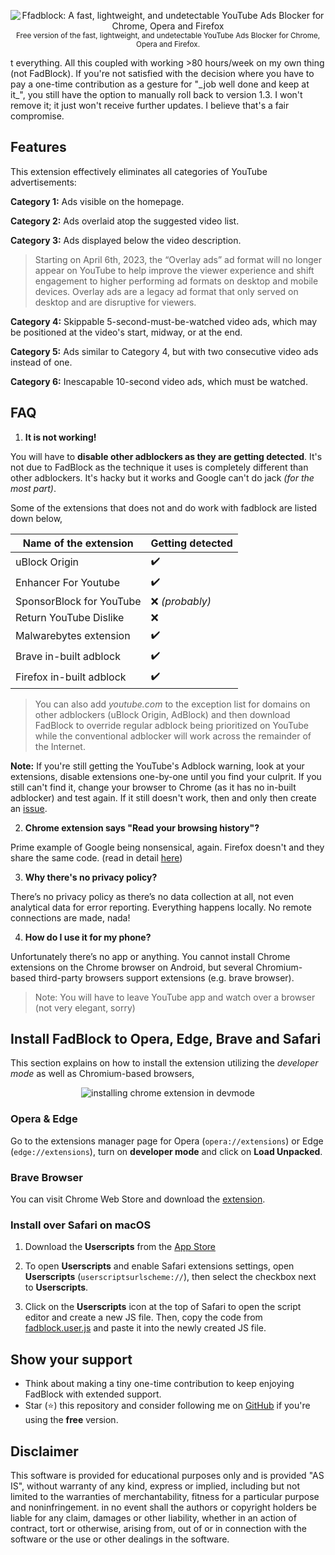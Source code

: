 <p align="center">
  <img src="https://github.com/0x48piraj/fadblock/assets/5800726/cf39ef9f-779b-43ca-93f7-ee0bb2a93323" alt="Ffadblock: A fast, lightweight, and undetectable YouTube Ads Blocker for Chrome, Opera and Firefox"></img>
  <br/>
  <sub>Free version of the fast, lightweight, and undetectable YouTube Ads Blocker for Chrome, Opera and Firefox.</sub>
</p>
t everything. All this coupled with working >80 hours/week on my own thing (not FadBlock). If you're not satisfied with the decision where you have to pay a one-time contribution as a gesture for "_job well done and keep at it_", you still have the option to manually roll back to version 1.3. I won't remove it; it just won't receive further updates. I believe that's a fair compromise.

## Features

This extension effectively eliminates all categories of YouTube advertisements:

**Category 1:** Ads visible on the homepage.

**Category 2:** Ads overlaid atop the suggested video list.

**Category 3:** Ads displayed below the video description.

> Starting on April 6th, 2023, the “Overlay ads” ad format will no longer appear on YouTube to help improve the viewer experience and shift engagement to higher performing ad formats on desktop and mobile devices. Overlay ads are a legacy ad format that only served on desktop and are disruptive for viewers.

**Category 4:** Skippable 5-second-must-be-watched video ads, which may be positioned at the video's start, midway, or at the end.

**Category 5:** Ads similar  to Category 4, but with two consecutive video ads instead of one.

**Category 6:** Inescapable 10-second video ads, which must be watched.

## FAQ

1. **It is not working!**

You will have to **disable other adblockers as they are getting detected**. It's not due to FadBlock as the technique it uses is completely different than other adblockers. It's hacky but it works and Google can't do jack _(for the most part)_.

Some of the extensions that does not and do work with fadblock are listed down below,

| Name of the extension    | Getting detected |
|--------------------------|------------------|
| uBlock Origin            | ✔️               |
| Enhancer For Youtube     | ✔️               |
| SponsorBlock for YouTube | ❌ _(probably)_  |
| Return YouTube Dislike   | ❌               |
| Malwarebytes extension   | ✔️               |
| Brave in-built adblock   | ✔️               |
| Firefox in-built adblock | ✔️               |

> You can also add _youtube.com_ to the exception list for domains on other adblockers (uBlock Origin, AdBlock) and then download FadBlock to override regular adblock being prioritized on YouTube while the conventional adblocker will work across the remainder of the Internet.

**Note:** If you're still getting the YouTube's Adblock warning, look at your extensions, disable extensions one-by-one until you find your culprit. If you still can't find it, change your browser to Chrome (as it has no in-built adblocker) and test again. If it still doesn't work, then and only then create an [issue](https://github.com/0x48piraj/fadblock/issues).

2. **Chrome extension says "Read your browsing history"?**

Prime example of Google being nonsensical, again. Firefox doesn't and they share the same code. (read in detail [here](https://stackoverflow.com/a/64063834))

3. **Why there's no privacy policy?**

There’s no privacy policy as there’s no data collection at all, not even analytical data for error reporting. Everything happens locally. No remote connections are made, nada!

4. **How do I use it for my phone?**

Unfortunately there’s no app or anything. You cannot install Chrome extensions on the Chrome browser on Android, but several Chromium-based third-party browsers support extensions (e.g. brave browser).

> Note: You will have to leave YouTube app and watch over a browser (not very elegant, sorry)


## Install FadBlock to Opera, Edge, Brave and Safari

This section explains on how to install the extension utilizing the _developer mode_ as well as Chromium-based browsers,

<p align="center">
  <img src="https://bashvlas.com/blog/install-chrome-extension-in-developer-mode/example.gif" alt="installing chrome extension in devmode"></img>
</p>

### Opera & Edge

Go to the extensions manager page for Opera (`opera://extensions`) or Edge (`edge://extensions`), turn on **developer mode** and click on **Load Unpacked**.

### Brave Browser

You can visit Chrome Web Store and download the [extension](https://chrome.google.com/webstore/detail/fadblock/mdadjjfmjhfcibgfhfjbaiiljpllkbfc).

### Install over Safari on macOS

1. Download the **Userscripts** from the [App Store](https://apps.apple.com/us/app/userscripts/id1463298887)

2. To open **Userscripts** and enable Safari extensions settings, open **Userscripts** (`userscriptsurlscheme://`), then select the checkbox next to **Userscripts**.

3. Click on the **Userscripts** icon at the top of Safari to open the script editor and create a new JS file. Then, copy the code from [fadblock.user.js](src/safari/js/fadblock.user.js) and paste it into the newly created JS file.

## Show your support

* Think about making a tiny one-time contribution to keep enjoying FadBlock with extended support.
* Star (⭐) this repository and consider following me on [GitHub](https://github.com/0x48piraj) if you're using the **free** version.


## Disclaimer

This software is provided for educational purposes only and
is provided "AS IS", without warranty of any kind, express or
implied, including but not limited to the warranties of merchantability,
fitness for a particular purpose and noninfringement. in no event shall the
authors or copyright holders be liable for any claim, damages or other
liability, whether in an action of contract, tort or otherwise, arising from,
out of or in connection with the software or the use or other dealings in the
software.